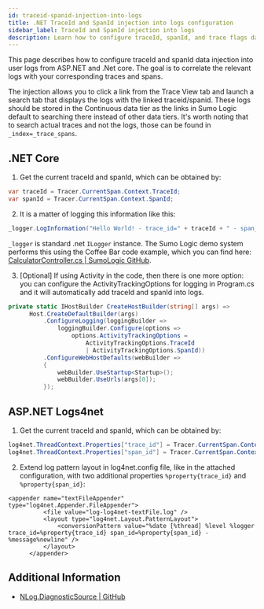 ```yaml
---
id: traceid-spanid-injection-into-logs
title: .NET TraceId and SpanId injection into logs configuration
sidebar_label: TraceId and SpanId injection into logs
description: Learn how to configure traceId, spanId, and trace flags data injection into user logs in .NET applications.
---
```


This page describes how to configure traceId and spanId data injection into user logs from ASP.NET and .Net core. The goal is to correlate the relevant logs with your corresponding traces and spans.

The injection allows you to click a link from the Trace View tab and launch a search tab that displays the logs with the linked traceid/spanid. These logs should be stored in the Continuous data tier as the links in Sumo Logic default to searching there instead of other data tiers. It's worth noting that to search actual traces and not the logs, those can be found in `_index=_trace_spans`.

## .NET Core

1. Get the current traceId and spanId, which can be obtained by:
  ```cs
  var traceId = Tracer.CurrentSpan.Context.TraceId;
  var spanId = Tracer.CurrentSpan.Context.SpanId;
  ```
2. It is a matter of logging this information like this:
 ```cs
 _logger.LogInformation("Hello World! - trace_id=" + traceId + " - span_id=" + spanId);
 ```
`_logger` is standard .net `ILogger` instance. The Sumo Logic demo system performs this using the Coffee Bar code example, which you can find here: [CalculatorController.cs | SumoLogic GitHub](https://github.com/SumoLogic/the-coffee-bar/blob/main/applications/dotnet-core-the-coffee-bar-app/dotnet-core-calculator-svc/Controllers/CalculatorController.cs).

3. [Optional] If using Activity in the code, then there is one more option: you can configure the ActivityTrackingOptions for logging in Program.cs and it will automatically add traceId and spanId into logs.
  ```cs
  private static IHostBuilder CreateHostBuilder(string[] args) =>
        Host.CreateDefaultBuilder(args)
            .ConfigureLogging(loggingBuilder =>
                loggingBuilder.Configure(options =>
                    options.ActivityTrackingOptions =
                        ActivityTrackingOptions.TraceId
                        | ActivityTrackingOptions.SpanId))
            .ConfigureWebHostDefaults(webBuilder =>
            {
                webBuilder.UseStartup<Startup>();
                webBuilder.UseUrls(args[0]);
            });
  ```

## ASP.NET Logs4net

1. Get the current traceId and spanId, which can be obtained by:
  ```cs
  log4net.ThreadContext.Properties["trace_id"] = Tracer.CurrentSpan.Context.TraceId;
  log4net.ThreadContext.Properties["span_id"] = Tracer.CurrentSpan.Context.SpanId;
  ```
2. Extend log pattern layout in log4net.config file, like in the attached configuration, with two additional properties `%property{trace_id}` and `%property{span_id}`:
  ```
  <appender name="textFileAppender" type="log4net.Appender.FileAppender">
            <file value="log-log4net-textFile.log" />
            <layout type="log4net.Layout.PatternLayout">
                <conversionPattern value="%date [%thread] %level %logger trace_id=%property{trace_id} span_id=%property{span_id} - %message%newline" />
            </layout>
        </appender>
  ```

## Additional Information

*  [NLog.DiagnosticSource | GitHub](https://github.com/NLog/NLog.DiagnosticSource)
